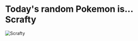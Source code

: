 # Today's random Pokemon is... Scrafty

![Scrafty](https://raw.githubusercontent.com/PokeAPI/sprites/master/sprites/pokemon/shiny/560.png)